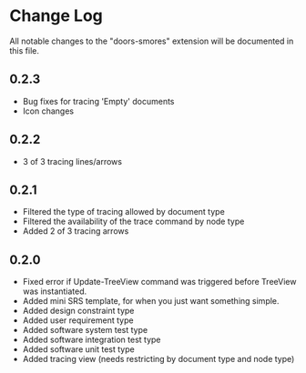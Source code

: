 # Change Log

All notable changes to the "doors-smores" extension will be documented in this file.

## 0.2.3
- Bug fixes for tracing 'Empty' documents
- Icon changes

## 0.2.2
- 3 of 3 tracing lines/arrows

## 0.2.1
- Filtered the type of tracing allowed by document type
- Filtered the availability of the trace command by node type
- Added 2 of 3 tracing arrows

## 0.2.0

- Fixed error if Update-TreeView command was triggered before TreeView was instantiated.
- Added mini SRS template, for when you just want something simple.
- Added design constraint type
- Added user requirement type
- Added software system test type
- Added software integration test type
- Added software unit test type
- Added tracing view (needs restricting by document type and node type)